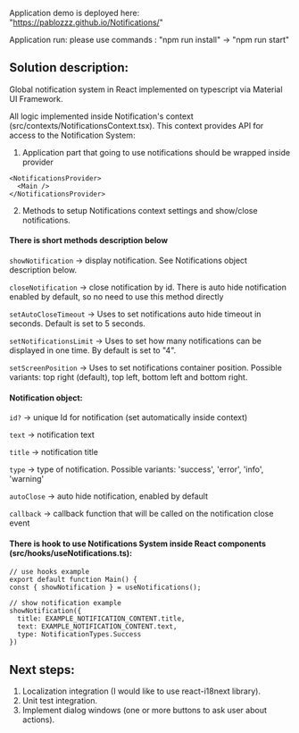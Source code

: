 Application demo is deployed here: "https://pablozzz.github.io/Notifications/"

Application run: please use commands : "npm run install" -> "npm run start"

## Solution description:

Global notification system in React implemented on typescript via Material UI Framework.

All logic implemented inside Notification's context (src/contexts/NotificationsContext.tsx). This context provides API for access to the Notification System:

1. <NotificationsProvider> Application part that going to use notifications should be wrapped inside provider

```
<NotificationsProvider>
  <Main />
</NotificationsProvider>
```

2. Methods to setup Notifications context settings and show/close notifications.

#### There is short methods description below

`showNotification` -> display notification. See Notifications object description below.

`closeNotification` -> close notification by id. There is auto hide notification enabled by default, so no need to use this method directly

`setAutoCloseTimeout` -> Uses to set notifications auto hide timeout in seconds. Default is set to 5 seconds.

`setNotificationsLimit` -> Uses to set how many notifications can be displayed in one time. By default is set to "4".

`setScreenPosition` -> Uses to set notifications container position. Possible variants: top right (default), top left, bottom left and bottom right.

#### Notification object:

`id?` -> unique Id for notification (set automatically inside context)

`text` -> notification text

`title` -> notification title

`type` -> type of notification. Possible variants: 'success', 'error', 'info', 'warning'

`autoClose` -> auto hide notification, enabled by default

`callback` -> callback function that will be called on the notification close event

#### There is hook to use Notifications System inside React components (src/hooks/useNotifications.ts):

```
// use hooks example
export default function Main() {
const { showNotification } = useNotifications();

// show notification example
showNotification({
  title: EXAMPLE_NOTIFICATION_CONTENT.title,
  text: EXAMPLE_NOTIFICATION_CONTENT.text,
  type: NotificationTypes.Success
})
```

## Next steps:

1. Localization integration (I would like to use react-i18next library).
2. Unit test integration.
3. Implement dialog windows (one or more buttons to ask user about actions).
